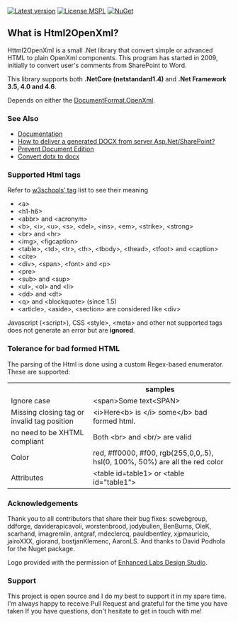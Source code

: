 [![Latest version](https://img.shields.io/nuget/v/HtmlToOpenXml.dll.svg)](https://www.nuget.org/packages/HtmlToOpenXml.dll)
[![License MSPL](https://img.shields.io/badge/license-MSPL-green.svg)](https://github.com/onizet/html2openxml/blob/master/License.txtl)
[![NuGet](https://img.shields.io/nuget/dt/HtmlToOpenXml.dll.svg)]()

## What is Html2OpenXml?

Httml2OpenXml is a small .Net library that convert simple or advanced HTML to plain OpenXml components. This program has started in 2009, initially to convert user's comments from SharePoint to Word.

This library supports both **.NetCore (netstandard1.4)** and **.Net Framework 3.5, 4.0 and 4.6**.

Depends on either the [DocumentFormat.OpenXml](https://www.nuget.org/packages/DocumentFormat.OpenXml/).

### See Also

* [Documentation](https://github.com/onizet/html2openxml/wiki)
* [How to deliver a generated DOCX from server Asp.Net/SharePoint?](https://github.com/onizet/html2openxml/wiki/Serves-a-generated-docx-from-the-server)
* [Prevent Document Edition](https://github.com/onizet/html2openxml/wiki/Prevent-Document-Edition)
* [Convert dotx to docx](https://github.com/onizet/html2openxml/wiki/Convert-.dotx-to-.docx)

### Supported Html tags
Refer to [w3schools’ tag](http://www.w3schools.com/tags/default.asp) list to see their meaning
*	&lt;a&gt;
*	&lt;h1-h6&gt;
*	&lt;abbr&gt; and &lt;acronym&gt;
*	&lt;b&gt;, &lt;i&gt;, &lt;u&gt;, &lt;s&gt;, &lt;del&gt;, &lt;ins&gt;, &lt;em&gt;, &lt;strike&gt;, &lt;strong&gt;
*	&lt;br&gt; and &lt;hr&gt;
*	&lt;img&gt;, &lt;figcaption&gt;
*	&lt;table&gt;, &lt;td&gt;, &lt;tr&gt;, &lt;th&gt;, &lt;tbody&gt;, &lt;thead&gt;, &lt;tfoot&gt; and &lt;caption&gt;
*	&lt;cite&gt;
*	&lt;div&gt;, &lt;span&gt;, &lt;font&gt; and &lt;p&gt;
*	&lt;pre&gt;
*	&lt;sub&gt; and &lt;sup&gt;
*	&lt;ul&gt;, &lt;ol&gt; and &lt;li&gt;
*	&lt;dd&gt; and &lt;dt&gt;
* &lt;q&gt; and &lt;blockquote&gt; (since 1.5)
* &lt;article&gt;, &lt;aside&gt;, &lt;section&gt; are considered like &lt;div&gt;

Javascript (&lt;script&gt;), CSS &lt;style&gt;, &lt;meta&gt; and other not supported tags does not generate an error but are **ignored**.

### Tolerance for bad formed HTML
The parsing of the Html is done using a custom Regex-based enumerator. These are supported:

<table>
<tr><th></th><th>samples</th></tr>
<tr>
  <td>Ignore case</td>
  <td>&lt;span&gt;Some text&lt;SPAN&gt;</td>
</tr>
<tr>
  <td>Missing closing tag or invalid tag position</td>
  <td>&lt;i&gt;Here&lt;b&gt; is &lt;/i&gt; some&lt;/b&gt; bad formed html.</td>
</tr>
<tr>
  <td>no need to be XHTML compliant</td>
  <td>Both &lt;br&gt; and &lt;br/&gt; are valid</td>
</tr>
<tr>
  <td>Color</td>
  <td>red, #ff0000, #f00, rgb(255,0,0,.5), hsl(0, 100%, 50%) are all the red color</td>
</tr>
<tr>
  <td>Attributes</td>
  <td>&lt;table id=table1&gt; or &lt;table id="table1"&gt;</td>
</tr>
</table>

### Acknowledgements

Thank you to all contributors that share their bug fixes: scwebgroup, ddforge, daviderapicavoli, worstenbrood, jodybullen, BenBurns, OleK, scarhand, imagremlin, antgraf, mdeclercq, pauldbentley, xjpmauricio, jairoXXX, giorand, bostjanKlemenc, AaronLS.
And thanks to David Podhola for the Nuget package.

Logo provided with the permission of [Enhanced Labs Design Studio](http://www.enhancedlabs.com).

### Support

This project is open source and I do my best to support it in my spare time. I'm always happy to receive Pull Request and grateful for the time you have taken
If you have questions, don't hesitate to get in touch with me!
